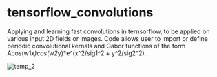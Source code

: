 # tensorflow_convolutions
Applying and learning fast convolutions in ternsorflow, to be applied on various input 2D fields or images. Code allows user to import or define periodic convolutional kernals and Gabor functions of the form Acos(w1*x)cos(w2*y)*e^(x^2/sig1^2 + y^2/sig2^2).
 
![temp_2](https://user-images.githubusercontent.com/17075545/31632511-ca8d016a-b282-11e7-8dae-c62162ce045a.png)
